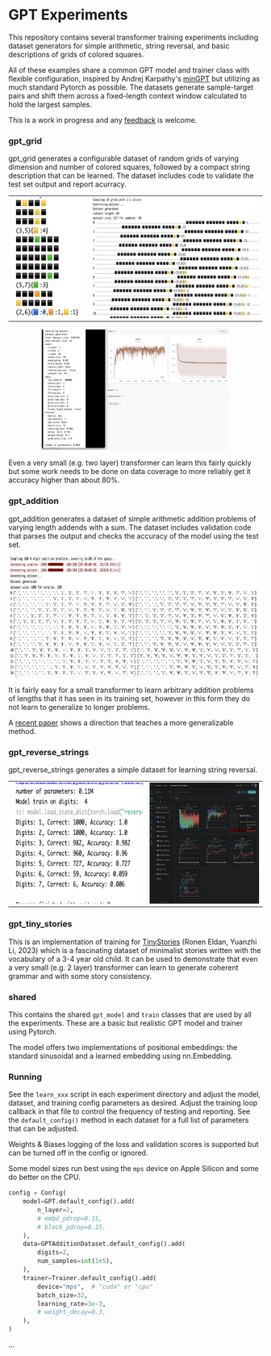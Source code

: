 
# GPT Experiments

This repository contains several transformer training experiments including dataset generators for simple arithmetic,
string reversal, and basic descriptions of grids of colored squares.

All of these examples share a common GPT model and trainer class with flexible configuration, inspired 
by Andrej Karpathy's [minGPT](https://github.com/karpathy/minGPT) but utilizing as much standard Pytorch as possible. 
The datasets generate sample-target pairs and shift them across a fixed-length context window calculated
to hold the largest samples.

This is a work in progress and any [feedback](https://pat.net) is welcome. 

### gpt_grid

gpt_grid generates a configurable dataset of random grids of varying dimension and
number of colored squares, followed by a compact string description that can be learned.
The dataset includes code to validate the test set output and report acurracy.

<table>
<tr>
<td><img src="gpt_grid/Media/c.png" height="240px"></td>
<td><img src="gpt_grid/Media/a.png" height="240px"></td>
</tr>
</table>
<p align="center"><img src="gpt_grid/Media/e.png" height="240px"></p>

Even a very small (e.g. two layer) transformer can learn this fairly quickly but some work
needs to be done on data coverage to more reliably get it accuracy higher than about 80%.

### gpt_addition

gpt_addition generates a dataset of simple arithmetic addition problems of varying length
addends with a sum.  The dataset includes validation code that parses the output and
checks the accuracy of the model using the test set.

<p align="center"><img src="gpt_addition/Media/a.png" height="240px"></p>

It is fairly easy for a small transformer to learn arbitrary addition problems 
of lengths that it has seen in its training set, however in this form they do not learn
to generalize to longer problems.  

A [recent paper](https://arxiv.org/html/2406.00075v2) shows a direction that teaches a more generalizable method.


### gpt_reverse_strings

gpt_reverse_strings generates a simple dataset for learning string reversal.

<table>
<tr>
<td><img src="gpt_reverse_strings/Media/a.png" height="240px"></td>
<td><img src="gpt_reverse_strings/Media/b.png" height="240px"></td>
</tr>
</table>

### gpt_tiny_stories

This is an implementation of training for 
[TinyStories](https://arxiv.org/abs/2305.07759) (Ronen Eldan, Yuanzhi Li, 2023)
which is a fascinating dataset of minimalist stories written with the vocabulary 
of a 3-4 year old child.  It can be used to demonstrate that even a very small (e.g. 2 layer)
transformer can learn to generate coherent grammar and with some story consistency.

### shared

This contains the shared `gpt_model` and `train` classes that are used by all the experiments.
These are a basic but realistic GPT model and trainer using Pytorch.

The model offers two implementations of positional embeddings: the standard sinusoidal 
and a learned embedding using nn.Embedding.

### Running

See the `learn_xxx` script in each experiment directory and adjust the model, dataset,
and training config parameters as desired.
Adjust the training loop callback in that file to control the frequency of testing and reporting.
See the `default_config()` method in each dataset for a full list of parameters that can be adjusted.

Weights & Biases logging of the loss and validation scores is supported but can be turned
off in the config or ignored.

Some model sizes run best using the `mps` device on Apple Silicon and some do better on the CPU.

```python
config = Config(
    model=GPT.default_config().add(
        n_layer=2,
        # embd_pdrop=0.15,
        # block_pdrop=0.15,
    ),
    data=GPTAdditionDataset.default_config().add(
        digits=2,
        num_samples=int(1e5),
    ),
    trainer=Trainer.default_config().add(
        device="mps",  # "cuda" or "cpu"
        batch_size=32,
        learning_rate=3e-3,
        # weight_decay=0.3,
    ),
)
```

...
